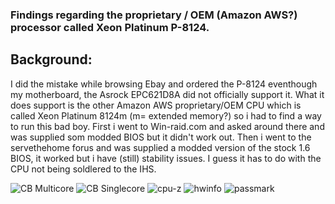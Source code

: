 ### Findings regarding the proprietary / OEM (Amazon AWS?) processor called Xeon Platinum P-8124.

## Background:
I did the mistake while browsing Ebay and ordered the P-8124 eventhough my motherboard, the Asrock EPC621D8A did not officially support it. What it does support is the other Amazon AWS proprietary/OEM CPU which is called Xeon Platinum 8124m (m= extended memory?)
so i had to find a way to run this bad boy. First i went to Win-raid.com and asked around there and was supplied som modded BIOS but it didn't work out. Then i went to the servethehome forus and was supplied a modded version of the stock 1.6 BIOS, it worked but i have (still) stability issues. I guess it has to do with the CPU not being soldlered to the IHS.

![CB Multicore](https://user-images.githubusercontent.com/96058899/158176410-db4e0dc3-a16a-4a5a-99a2-051e677433e4.png)
![CB Singlecore](https://user-images.githubusercontent.com/96058899/158176413-88083ce3-1d0a-473e-85b4-6228066f99c5.png)
![cpu-z](https://user-images.githubusercontent.com/96058899/158176416-b4a29594-3053-46cf-bffa-36ad7d07705b.png)
![hwinfo](https://user-images.githubusercontent.com/96058899/158176418-61e69c1b-4e5a-485f-9a1c-2c281cff1b9a.png)
![passmark](https://user-images.githubusercontent.com/96058899/158176420-ec597589-fc97-4513-9ecf-ff5d991a9bcb.png)
